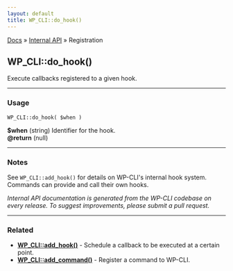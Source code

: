 ```yaml
---
layout: default
title: WP_CLI::do_hook()
---
```


<a href="/docs/">Docs</a> &raquo; <a href="/docs/internal-api/">Internal API</a> &raquo; Registration

## WP_CLI::do_hook()

Execute callbacks registered to a given hook.

***

### Usage

    WP_CLI::do_hook( $when )

<div>
<strong>$when</strong> (string) Identifier for the hook.<br />
<strong>@return</strong> (null) <br /></p>
</div>


***

### Notes

See `WP_CLI::add_hook()` for details on WP-CLI's internal hook system.
Commands can provide and call their own hooks.


*Internal API documentation is generated from the WP-CLI codebase on every release. To suggest improvements, please submit a pull request.*


***

### Related

<ul>



<li><strong><a href="/docs/internal-api/wp-cli-add-hook/">WP_CLI::add_hook()</a></strong> - Schedule a callback to be executed at a certain point.</li>


<li><strong><a href="/docs/internal-api/wp-cli-add-command/">WP_CLI::add_command()</a></strong> - Register a command to WP-CLI.</li>



</ul>



